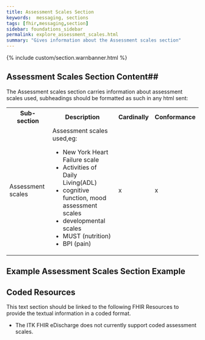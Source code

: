 ```yaml
---
title: Assessment Scales Section
keywords:  messaging, sections
tags: [fhir,messaging,section]
sidebar: foundations_sidebar
permalink: explore_assessment_scales.html
summary: "Gives information about the Assessment scales section"
---
```


{% include custom/section.warnbanner.html %}

## Assessment Scales Section Content##
The Assessment scales section carries information about assessment scales used, subheadings should be formatted as such in any html sent:

<table width="100%">
<tr>
<th width="25%">Sub-section</th>
<th width="45%">Description</th>
<th width="15%">Cardinally</th>
<th width="15%">Conformance</th>
</tr>

<tr>
<td>Assessment scales</td> 
<td>Assessment scales used,eg:

<ul>
<li>New York Heart Failure scale</li>
<li>Activities of Daily Living(ADL)</li>
<li>cognitive function, mood assessment scales</li>
<li>developmental scales</li>
<li>MUST (nutrition)</li>
<li>BPI (pain)</li>
</ul>
</td>
<td>x</td>
<td>x</td>
</tr>
</table>


## Example Assessment Scales Section Example ##

<script src="https://gist.github.com/IOPS-DEV/661246335c1771029116eda10ec1f54b.js"></script>

## Coded Resources ##

This text section should be linked to the following FHIR Resources to provide the textual information in a coded format.

- The ITK FHIR eDischarge does not currently support coded assessment scales.






